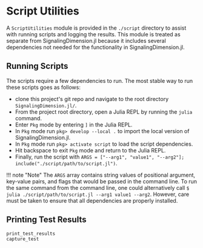 # Script Utilities

A `ScriptUtilities` module is provided in the `./script` directory to assist with
running scripts and logging the results.
This module is treated as separate from SignalingDimension.jl because it includes
several dependencies not needed for the functionality in SignalingDimension.jl.

## Running Scripts

The scripts require a few dependencies to run. The most stable way to run these scripts
goes as follows:
* clone this project's git repo and navigate to the root directory `SignalingDimension.jl/`.
* From the project root directory, open a Julia REPL by running the `julia` command.
* Enter `Pkg` mode by entering `]` in the Julia REPL.
* In `Pkg` mode run `pkg> develop --local .` to import the local version of SignalingDimension.jl.
* In `Pkg` mode run `pkg> activate script` to load the script dependencies.
* Hit backspace to exit `Pkg` mode and return to the Julia REPL.
* Finally, run the script with `ARGS = ["--arg1", "value1", "--arg2"]; include("./script/path/to/script.jl")`.

!!! note "Note"
    The `ARGS` array contains string values of positional argument, key-value pairs,
    and flags that would be passed in the command line.
    To run the same command from the command line, one could alternatively call
    `$ julia ./script/path/to/script.jl --arg1 value1 --arg2`.
    However, care must be taken to ensure that all dependencies are properly installed.

## Printing Test Results

```@docs
print_test_results
capture_test
```
